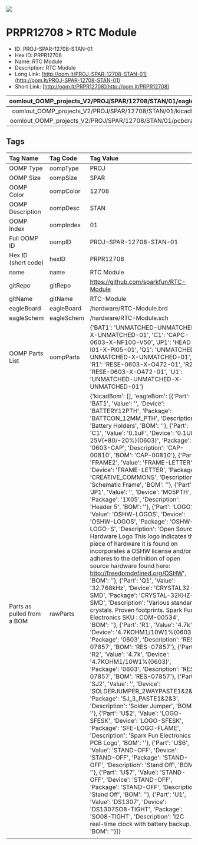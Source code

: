 


  
![][im]
# PRPR12708 > RTC Module

- ID: PROJ-SPAR-12708-STAN-01
- Hex ID: PRPR12708
- Name: RTC Module
- Description: RTC Module
- Long Link: [http://oom.lt/PROJ-SPAR-12708-STAN-01](http://oom.lt/PROJ-SPAR-12708-STAN-01)
- Short Link: [http://oom.lt/PRPR12708](http://oom.lt/PRPR12708)
  

|oomlout_OOMP_projects_V2/PROJ/SPAR/12708/STAN/01/eagleImage.png|oomlout_OOMP_projects_V2/PROJ/SPAR/12708/STAN/01/eagleSchemImage.png|oomlout_OOMP_projects_V2/PROJ/SPAR/12708/STAN/01/kicadPcb3dFront.png|oomlout_OOMP_projects_V2/PROJ/SPAR/12708/STAN/01/kicadPcb3dBack.png|
| :---: | :---: | :---: | :---: |
|oomlout_OOMP_projects_V2/PROJ/SPAR/12708/STAN/01/kicadPcb3d.png|oomlout_OOMP_projects_V2/PROJ/SPAR/12708/STAN/01/bomBack.png|oomlout_OOMP_projects_V2/PROJ/SPAR/12708/STAN/01/bomFront.png|oomlout_OOMP_projects_V2/PROJ/SPAR/12708/STAN/01/pcbdraw.svg|
|oomlout_OOMP_projects_V2/PROJ/SPAR/12708/STAN/01/pcbdrawBack.svg||||

## Tags
  

|Tag Name|Tag Code|Tag Value|
| :--- | :--- | :--- |
|OOMP Type|oompType|PROJ|
|OOMP Size|oompSize|SPAR|
|OOMP Color|oompColor|12708|
|OOMP Description|oompDesc|STAN|
|OOMP Index|oompIndex|01|
|Full OOMP ID|oompID|PROJ-SPAR-12708-STAN-01|
|Hex ID (short code)|hexID|PRPR12708|
|name|name|RTC Module|
|gitRepo|gitRepo|https://github.com/sparkfun/RTC-Module|
|gitName|gitName|RTC-Module|
|eagleBoard|eagleBoard|/hardware/RTC-Module.brd|
|eagleSchem|eagleSchem|/hardware/RTC-Module.sch|
|OOMP Parts List|oompParts|{'BAT1': 'UNMATCHED-UNMATCHED-X-UNMATCHED-01', 'C1': 'CAPC-0603-X-NF100-V50', 'JP1': 'HEAD-I01-X-PI05-01', 'Q1': 'UNMATCHED-UNMATCHED-X-UNMATCHED-01', 'R1': 'RESE-0603-X-O472-01', 'R2': 'RESE-0603-X-O472-01', 'U1': 'UNMATCHED-UNMATCHED-X-UNMATCHED-01'}|
|Parts as pulled from a BOM|rawParts|{'kicadBom': [], 'eagleBom': [{'Part': 'BAT1', 'Value': '', 'Device': 'BATTERY12PTH', 'Package': 'BATTCON_12MM_PTH', 'Description': 'Battery Holders', 'BOM': ''}, {'Part': 'C1', 'Value': '0.1uF', 'Device': '0.1UF-25V(+80/-20%)(0603)', 'Package': '0603-CAP', 'Description': 'CAP-00810', 'BOM': 'CAP-00810'}, {'Part': 'FRAME2', 'Value': 'FRAME-LETTER', 'Device': 'FRAME-LETTER', 'Package': 'CREATIVE_COMMONS', 'Description': 'Schematic Frame', 'BOM': ''}, {'Part': 'JP1', 'Value': '', 'Device': 'M05PTH', 'Package': '1X05', 'Description': 'Header 5', 'BOM': ''}, {'Part': 'LOGO1', 'Value': 'OSHW-LOGOS', 'Device': 'OSHW-LOGOS', 'Package': 'OSHW-LOGO-S', 'Description': 'Open Source Hardware Logo This logo indicates the piece of hardware it is found on incorporates a OSHW license and/or adheres to the definition of open source hardware found here: http://freedomdefined.org/OSHW', 'BOM': ''}, {'Part': 'Q1', 'Value': '32.768kHz', 'Device': 'CRYSTAL32-SMD', 'Package': 'CRYSTAL-32KHZ-SMD', 'Description': 'Various standard crystals. Proven footprints. Spark Fun Electronics SKU : COM-00534', 'BOM': ''}, {'Part': 'R1', 'Value': '4.7k', 'Device': '4.7KOHM1/10W1%(0603)', 'Package': '0603', 'Description': 'RES-07857', 'BOM': 'RES-07857'}, {'Part': 'R2', 'Value': '4.7k', 'Device': '4.7KOHM1/10W1%(0603)', 'Package': '0603', 'Description': 'RES-07857', 'BOM': 'RES-07857'}, {'Part': 'SJ2', 'Value': '', 'Device': 'SOLDERJUMPER_2WAYPASTE1&2&3', 'Package': 'SJ_3_PASTE1&2&3', 'Description': 'Solder Jumper', 'BOM': ''}, {'Part': 'U$2', 'Value': 'LOGO-SFESK', 'Device': 'LOGO-SFESK', 'Package': 'SFE-LOGO-FLAME', 'Description': 'Spark Fun Electronics PCB Logo', 'BOM': ''}, {'Part': 'U$6', 'Value': 'STAND-OFF', 'Device': 'STAND-OFF', 'Package': 'STAND-OFF', 'Description': 'Stand Off', 'BOM': ''}, {'Part': 'U$7', 'Value': 'STAND-OFF', 'Device': 'STAND-OFF', 'Package': 'STAND-OFF', 'Description': 'Stand Off', 'BOM': ''}, {'Part': 'U1', 'Value': 'DS1307', 'Device': 'DS1307SO8-TIGHT', 'Package': 'SO08-TIGHT', 'Description': 'I2C real-time clock with battery backup.', 'BOM': ''}]}|
||||



[im]: PROJ/SPAR/12708/STAN/01/kicadPcb3d_450.png
